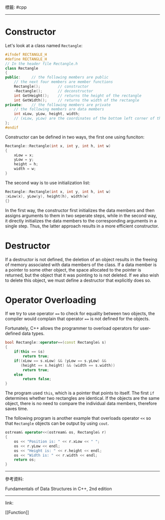 標籤: #cpp 

---

# Constructor

Let's look at a class named `Rectangle`:

```cpp
#ifndef RECTANGLE_H
#define RECTANGLE_H
// In the header file Rectangle.h
class Rectangle
{
public:		// the following members are public
	// the next four members are member functions
	Rectangle();		// constructor
	~Rectangle();		// deconstructor
	int GetHeight();	// returns the height of the rectangle
	int GetWidth();		// returns the width of the rectangle
private:	// the following members are private
	// the following members are data members
	int xLow, yLow, height, width;
	// (xLow, yLow) are the coordinates of the bottom left corner of the rectangle
};
#endif
```

Constructor can be defined in two ways, the first one using funciton:

```cpp
Rectangle::Rectangle(int x, int y, int h, int w)
{
	xLow = x;
	yLow = y;
	height = h;
	width = w;
}
```

The second way is to use initialization list:

```cpp
Rectangle::Rectangle(int x, int y, int h, int w)
:xLow(x), yLow(y), height(h), width(w)
{}
```

In the first way, the constructor first initializes the data members and then assigns arguments to them in two seperate steps, while in the second way, it directly initializes the data members to the corresponding arguments in a single step. Thus, the latter approach results in a more efficient constructor.

# Destructor

If a destructor is not defined, the deletion of an object results in the freeing of memory associated with data members of the class. If a data member is a pointer to some other object, the space allocated to the pointer is returned, but the object that it was pointing to is not deleted. If we also wish to delete this object, we must define a destructor that explicitly does so.

# Operator Overloading

If we try to use operator `==` to check for equality between two objects, the compiler would complain that operator `==` is not defined for the objects.

Fortunately, C++ allows the programmer to overload operators for user-defined data types.

```cpp
bool Rectangle::operator==(const Rectangle& s)
{
	if(this == &s)
		return true;
	if((xLow == s.xLow) && (yLow == s.yLow) &&
	   (height == s.height) && (width == s.width))
		return true;
	else
		return false;
}
```

The program used `this`, which is a pointer that points to itself. The first `if` determines whether two rectangles are identical. If the objects are the same object, there is no need to compare the individual data members, therefore saves time.

The following program is another example that overloads operator `<<` so that `Rectangle` objects can be output by using `cout`.

```cpp
ostream& operator<<(ostream& os, Rectangle& r)
{
	os << "Position is: " << r.xLow << " ";
	os << r.yLow << endl;
	os << "Height is: " << r.height << endl;
	os << "Width is: " << r.width << endl;
	return os;
}
```

---

參考資料:

Fundamentals of Data Structures in C++, 2nd edition

---

link:

[[Function]]